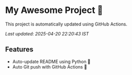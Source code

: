 # My Awesome Project 🚀

This project is automatically updated using GitHub Actions.

_Last updated: 2025-04-20 22:20:43 IST_

## Features
- Auto-update README using Python 🐍
- Auto Git push with GitHub Actions 🤖
